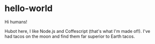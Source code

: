 # hello-world

Hi humans!

Hubot here, I like Node.js and Coffescript (that's what I'm made of!).
I've had tacos on the moon and find them far superior to Earth tacos.
